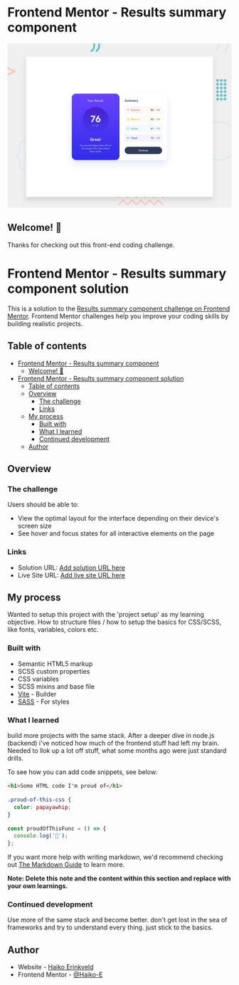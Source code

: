 # Frontend Mentor - Results summary component

![Design preview for the Results summary component coding challenge](./design/desktop-preview.jpg)

## Welcome! 👋

Thanks for checking out this front-end coding challenge.

# Frontend Mentor - Results summary component solution

This is a solution to the [Results summary component challenge on Frontend Mentor](https://www.frontendmentor.io/challenges/results-summary-component-CE_K6s0maV). Frontend Mentor challenges help you improve your coding skills by building realistic projects.

## Table of contents

- [Frontend Mentor - Results summary component](#frontend-mentor---results-summary-component)
  - [Welcome! 👋](#welcome-)
- [Frontend Mentor - Results summary component solution](#frontend-mentor---results-summary-component-solution)
  - [Table of contents](#table-of-contents)
  - [Overview](#overview)
    - [The challenge](#the-challenge)
    - [Links](#links)
  - [My process](#my-process)
    - [Built with](#built-with)
    - [What I learned](#what-i-learned)
    - [Continued development](#continued-development)
  - [Author](#author)

## Overview

### The challenge

Users should be able to:

- View the optimal layout for the interface depending on their device's screen size
- See hover and focus states for all interactive elements on the page

### Links

- Solution URL: [Add solution URL here](https://github.com/Haiko-E/summary-component-frontend-mentor)
- Live Site URL: [Add live site URL here](https://luxury-chaja-1f71fa.netlify.app/)

## My process

Wanted to setup this project with the 'project setup' as my learning objective. How to structure files / how to setup the basics for CSS/SCSS, like fonts, variables, colors etc.

### Built with

- Semantic HTML5 markup
- SCSS custom properties
- CSS variables
- SCSS mixins and base file
- [Vite](https://vitejs.dev/) - Builder
- [SASS](https://sass-lang.com/documentation/syntax) - For styles

### What I learned

build more projects with the same stack. After a deeper dive in node.js (backend) i've noticed how much of the frontend stuff had left my brain. Needed to llok up a lot off stuff, what some months ago were just standard drills.

To see how you can add code snippets, see below:

```html
<h1>Some HTML code I'm proud of</h1>
```

```css
.proud-of-this-css {
  color: papayawhip;
}
```

```js
const proudOfThisFunc = () => {
  console.log('🎉');
};
```

If you want more help with writing markdown, we'd recommend checking out [The Markdown Guide](https://www.markdownguide.org/) to learn more.

**Note: Delete this note and the content within this section and replace with your own learnings.**

### Continued development

Use more of the same stack and become better. don't get lost in the sea of frameworks and try to understand every thing. just stick to the basics.

## Author

- Website - [Haiko Erinkveld](https://haikoerinkveld.dev)
- Frontend Mentor - [@Haiko-E](https://www.frontendmentor.io/profile/Haiko-E)
